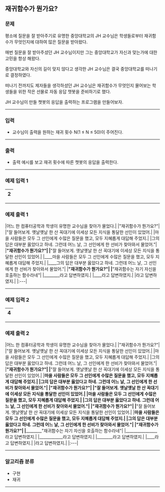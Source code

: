 재귀함수가 뭔가요?
-------------
### 문제

평소에 질문을 잘 받아주기로 유명한 중앙대학교의 JH 교수님은 학생들로부터 재귀함수가 무엇인지에 대하여 많은 질문을 받아왔다.

매번 질문을 잘 받아주셨던 JH 교수님이지만 그는 중앙대학교가 자신과 맞는가에 대한 고민을 항상 해왔다.

중앙대학교와 자신의 길이 맞지 않다고 생각한 JH 교수님은 결국 중앙대학교를 떠나기로 결정하였다.

떠나기 전까지도 제자들을 생각하셨던 JH 교수님은 재귀함수가 무엇인지 물어보는 학생들을 위한 작은 선물로 자동 응답 챗봇을 준비하기로 했다.

JH 교수님이 만들 챗봇의 응답을 출력하는 프로그램을 만들어보자.

- - -

### 입력
* 교수님이 출력을 원하는 재귀 횟수 N(1 ≤ N ≤ 50)이 주어진다.

- - -

### 출력
* 출력 예시를 보고 재귀 횟수에 따른 챗봇의 응답을 출력한다.

- - -

### 예제 입력 1
|2|
|:---|

- - -

### 예제 출력 1
|어느 한 컴퓨터공학과 학생이 유명한 교수님을 찾아가 물었다.|
|"재귀함수가 뭔가요?"|
|"잘 들어보게. 옛날옛날 한 산 꼭대기에 이세상 모든 지식을 통달한 선인이 있었어.|
|마을 사람들은 모두 그 선인에게 수많은 질문을 했고, 모두 지혜롭게 대답해 주었지.|
|그의 답은 대부분 옳았다고 하네. 그런데 어느 날, 그 선인에게 한 선비가 찾아와서 물었어."|
|____"재귀함수가 뭔가요?"|
|____"잘 들어보게. 옛날옛날 한 산 꼭대기에 이세상 모든 지식을 통달한 선인이 있었어.|
|____마을 사람들은 모두 그 선인에게 수많은 질문을 했고, 모두 지혜롭게 대답해 주었지.|
|____그의 답은 대부분 옳았다고 하네. 그런데 어느 날, 그 선인에게 한 선비가 찾아와서 물었어."|
|________"재귀함수가 뭔가요?"|
|________"재귀함수는 자기 자신을 호출하는 함수라네"|
|________라고 답변하였지.|
|____라고 답변하였지.|
|라고 답변하였지.|
|:---|

- - -

### 예제 입력 2
|4|
|:---|

- - -

### 예제 출력 2
|어느 한 컴퓨터공학과 학생이 유명한 교수님을 찾아가 물었다.|
|"재귀함수가 뭔가요?"|
|"잘 들어보게. 옛날옛날 한 산 꼭대기에 이세상 모든 지식을 통달한 선인이 있었어.|
|마을 사람들은 모두 그 선인에게 수많은 질문을 했고, 모두 지혜롭게 대답해 주었지.|
|그의 답은 대부분 옳았다고 하네. 그런데 어느 날, 그 선인에게 한 선비가 찾아와서 물었어."|
|____"재귀함수가 뭔가요?"|
|____"잘 들어보게. 옛날옛날 한 산 꼭대기에 이세상 모든 지식을 통달한 선인이 있었어.|
|____마을 사람들은 모두 그 선인에게 수많은 질문을 했고, 모두 지혜롭게 대답해 주었지.|
|____그의 답은 대부분 옳았다고 하네. 그런데 어느 날, 그 선인에게 한 선비가 찾아와서 물었어."|
|________"재귀함수가 뭔가요?"|
|________"잘 들어보게. 옛날옛날 한 산 꼭대기에 이세상 모든 지식을 통달한 선인이 있었어.|
|________마을 사람들은 모두 그 선인에게 수많은 질문을 했고, 모두 지혜롭게 대답해 주었지.|
|________그의 답은 대부분 옳았다고 하네. 그런데 어느 날, 그 선인에게 한 선비가 찾아와서 물었어."|
|____________"재귀함수가 뭔가요?"|
|____________"잘 들어보게. 옛날옛날 한 산 꼭대기에 이세상 모든 지식을 통달한 선인이 있었어.|
|____________마을 사람들은 모두 그 선인에게 수많은 질문을 했고, 모두 지혜롭게 대답해 주었지.|
|____________그의 답은 대부분 옳았다고 하네. 그런데 어느 날, 그 선인에게 한 선비가 찾아와서 물었어."|
|________________"재귀함수가 뭔가요?"|
|________________"재귀함수는 자기 자신을 호출하는 함수라네"|
|________________라고 답변하였지.|
|____________라고 답변하였지.|
|________라고 답변하였지.|
|____라고 답변하였지.|
|라고 답변하였지.|
|:---|

- - -

### 알고리즘 분류
* 구현
* 재귀

- - -